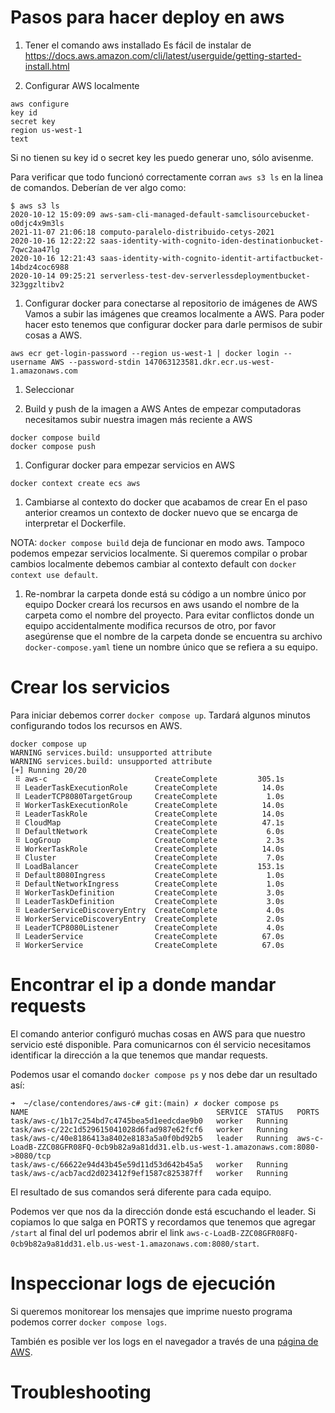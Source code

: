 # Pasos para hacer deploy en aws

1. Tener el comando aws installado
  Es fácil de instalar de https://docs.aws.amazon.com/cli/latest/userguide/getting-started-install.html

1. Configurar AWS localmente
  ```
  aws configure
  key id
  secret key
  region us-west-1
  text
  ```

  Si no tienen su key id o secret key les puedo generar uno, sólo avisenme.

  Para verificar que todo funcionó correctamente corran `aws s3 ls` en la linea de comandos.
  Deberían de ver algo como: 
  ```
  $ aws s3 ls
  2020-10-12 15:09:09 aws-sam-cli-managed-default-samclisourcebucket-o0djc4x9m3ls
  2021-11-07 21:06:18 computo-paralelo-distribuido-cetys-2021
  2020-10-16 12:22:22 saas-identity-with-cognito-iden-destinationbucket-7qwc2aa47lg
  2020-10-16 12:21:43 saas-identity-with-cognito-identit-artifactbucket-14bdz4coc6988
  2020-10-14 09:25:21 serverless-test-dev-serverlessdeploymentbucket-323ggzltibv2
  ```

1. Configurar docker para conectarse al repositorio de imágenes de AWS
  Vamos a subir las imágenes que creamos localmente a AWS. Para poder hacer esto
  tenemos que configurar docker para darle permisos de subir cosas a AWS.
  ```
  aws ecr get-login-password --region us-west-1 | docker login --username AWS --password-stdin 147063123581.dkr.ecr.us-west-1.amazonaws.com
  ```

1. Seleccionar 

1. Build y push de la imagen a AWS
  Antes de empezar computadoras necesitamos subir nuestra imagen más reciente a AWS
  ```
  docker compose build
  docker compose push
  ```

1. Configurar docker para empezar servicios en AWS
  ```
  docker context create ecs aws
  ```

1. Cambiarse al contexto do docker que acabamos de crear
  En el paso anterior creamos un contexto de docker nuevo que se encarga de interpretar
  el Dockerfile.

  NOTA: `docker compose build` deja de funcionar en modo aws. Tampoco podemos empezar servicios localmente.
  Si queremos compilar o probar cambios localmente debemos cambiar al contexto default con `docker context use default`.

1. Re-nombrar la carpeta donde está su código a un nombre único por equipo
  Docker creará los recursos en aws usando el nombre de la carpeta como el nombre del proyecto. Para evitar
  conflictos donde un equipo accidentalmente modifica recursos de otro, por favor asegúrense que el nombre de la
  carpeta donde se encuentra su archivo `docker-compose.yaml` tiene un nombre único que se refiera a su equipo.

# Crear los servicios

Para iniciar debemos correr `docker compose up`. Tardará algunos minutos configurando todos los recursos en AWS.

```
docker compose up
WARNING services.build: unsupported attribute
WARNING services.build: unsupported attribute
[+] Running 20/20
 ⠿ aws-c                        CreateComplete         305.1s
 ⠿ LeaderTaskExecutionRole      CreateComplete          14.0s
 ⠿ LeaderTCP8080TargetGroup     CreateComplete           1.0s
 ⠿ WorkerTaskExecutionRole      CreateComplete          14.0s
 ⠿ LeaderTaskRole               CreateComplete          14.0s
 ⠿ CloudMap                     CreateComplete          47.1s
 ⠿ DefaultNetwork               CreateComplete           6.0s
 ⠿ LogGroup                     CreateComplete           2.3s
 ⠿ WorkerTaskRole               CreateComplete          14.0s
 ⠿ Cluster                      CreateComplete           7.0s
 ⠿ LoadBalancer                 CreateComplete         153.1s
 ⠿ Default8080Ingress           CreateComplete           1.0s
 ⠿ DefaultNetworkIngress        CreateComplete           1.0s
 ⠿ WorkerTaskDefinition         CreateComplete           3.0s
 ⠿ LeaderTaskDefinition         CreateComplete           3.0s
 ⠿ LeaderServiceDiscoveryEntry  CreateComplete           4.0s
 ⠿ WorkerServiceDiscoveryEntry  CreateComplete           2.0s
 ⠿ LeaderTCP8080Listener        CreateComplete           4.0s
 ⠿ LeaderService                CreateComplete          67.0s
 ⠿ WorkerService                CreateComplete          67.0s

```

# Encontrar el ip a donde mandar requests
El comando anterior configuró muchas cosas en AWS para que nuestro
servicio esté disponible. Para comunicarnos con él servicio necesitamos
identificar la dirección a la que tenemos que mandar requests.

Podemos usar el comando `docker compose ps` y nos debe dar un resultado así:
```
➜  ~/clase/contendores/aws-c# git:(main) ✗ docker compose ps
NAME                                          SERVICE  STATUS   PORTS
task/aws-c/1b17c254bd7c4745bea5d1eedcdae9b0   worker   Running
task/aws-c/22c1d529615041028d6fad987e62fcf6   worker   Running
task/aws-c/40e8186413a8402e8183a5a0f0bd92b5   leader   Running  aws-c-LoadB-ZZC08GFR08FQ-0cb9b82a9a81dd31.elb.us-west-1.amazonaws.com:8080->8080/tcp
task/aws-c/66622e94d43b45e59d11d53d642b45a5   worker   Running
task/aws-c/acb7acd2d023412f9ef1587c825387ff   worker   Running
```

El resultado de sus comandos será diferente para cada equipo.

Podemos ver que nos da la dirección donde está escuchando el leader. Si copiamos lo que salga en PORTS y recordamos que tenemos que agregar `/start` al final del url podemos abrir el link `aws-c-LoadB-ZZC08GFR08FQ-0cb9b82a9a81dd31.elb.us-west-1.amazonaws.com:8080/start`.

# Inspeccionar logs de ejecución
Si queremos monitorear los mensajes que imprime nuesto programa podemos correr `docker compose logs`.

También es posible ver los logs en el navegador a través de una [página de AWS](https://us-west-1.console.aws.amazon.com/cloudwatch/home?region=us-west-1#logsV2:log-groups).

# Troubleshooting
